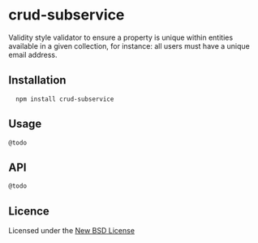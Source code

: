 # crud-subservice

Validity style validator to ensure a property is unique within entities available in
a given collection, for instance: all users must have a unique email address.

## Installation

      npm install crud-subservice

## Usage

`@todo`

## API

`@todo`

## Licence
Licensed under the [New BSD License](http://opensource.org/licenses/bsd-license.php)